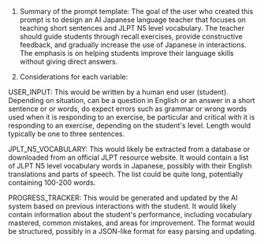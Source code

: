1. Summary of the prompt template:
The goal of the user who created this prompt is to design an AI Japanese language teacher that focuses on teaching short sentences and JLPT N5 level vocabulary. The teacher should guide students through recall exercises, provide constructive feedback, and gradually increase the use of Japanese in interactions. The emphasis is on helping students improve their language skills without giving direct answers.

2. Considerations for each variable:

USER_INPUT:
This would be written by a human end user (student). Depending on situation, can be a question in English or an answer in a short sentence or or words, do expect errors such as grammar or wrong words used when it is responding to an exercise, be particular and critical with it is responding to an exercise, depending on the student's level. Length would typically be one to three sentences.

JPLT_N5_VOCABULARY:
This would likely be extracted from a database or downloaded from an official JLPT resource website. It would contain a list of JLPT N5 level vocabulary words in Japanese, possibly with their English translations and parts of speech. The list could be quite long, potentially containing 100-200 words.

PROGRESS_TRACKER:
This would be generated and updated by the AI system based on previous interactions with the student. It would likely contain information about the student's performance, including vocabulary mastered, common mistakes, and areas for improvement. The format would be structured, possibly in a JSON-like format for easy parsing and updating.